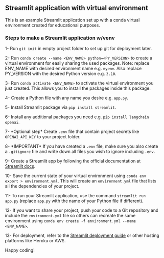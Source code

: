 ## Streamlit application with virtual environment

This is an example Streamlit application set up with a conda virtual environment created for educational purposes.

### Steps to make a Streamlit application w/venv

1- Run `git init` in empty project folder to set up git for deployment later.

2- Run `conda create --name <ENV_NAME> python=<PY_VERSION>` to create a virtual environment for easily sharing the used packages. Note: replace ENV_NAME with desired environment name e.g. `myenv`. Also replace PY_VERSION with the desired Python version e.g. `3.10`.

3- Run `conda activate <ENV_NAME>` to activate the virtual environment you just created. This allows you to install the packages inside this package.

4- Create a Python file with any name you desire e.g. `app.py`.

5- Install Streamlit package via `pip install streamlit`.

6- Install any additional packages you need e.g. `pip install langchain openai`.

7- \*Optional step\* Create `.env` file that contain project secrets like `OPENAI_API_KEY` to your project folder.

8- \*IMPORTANT\* If you have created a `.env` file, make sure you also create a `.gitignore` file and write down all files you wish to ignore including `.env`.

9- Create a Streamlit app by following the official documentation at [Streamlit docs](https://docs.streamlit.io/get-started/fundamentals/main-concepts).

10- Save the current state of your virtual environment using `conda env export > environment.yml`. This will create an `environment.yml` file that lists all the dependencies of your project.

11- To run your Streamlit application, use the command `streamlit run app.py` (replace `app.py` with the name of your Python file if different).

12- If you want to share your project, push your code to a Git repository and include the `environment.yml` file so others can recreate the same environment using `conda env create -f environment.yml --name <ENV_NAME>`.

13- For deployment, refer to the [Streamlit deployment guide](https://docs.streamlit.io/streamlit-community-cloud) or other hosting platforms like Heroku or AWS.

Happy coding!
